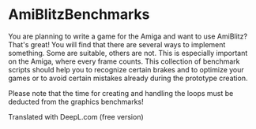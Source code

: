 # AmiBlitzBenchmarks

You are planning to write a game for the Amiga and want to use AmiBlitz? That's great! You will find that there are several ways to implement something. Some are suitable, others are not. This is especially important on the Amiga, where every frame counts.
This collection of benchmark scripts should help you to recognize certain brakes and to optimize your games or to avoid certain mistakes already during the prototype creation.

Please note that the time for creating and handling the loops must be deducted from the graphics benchmarks!

Translated with DeepL.com (free version)
